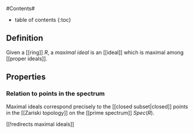 
#Contents#
* table of contents
{:toc}

## Definition

Given a [[ring]] $R$, a _maximal ideal_ is an [[ideal]] which is maximal among [[proper ideals]].


## Properties

### Relation to points in the spectrum

Maximal ideals correspond precisely to the [[closed subset|closed]] points in the [[Zariski topology]] on the [[prime spectrum]] $Spec(R)$.

[[!redirects maximal ideals]]
